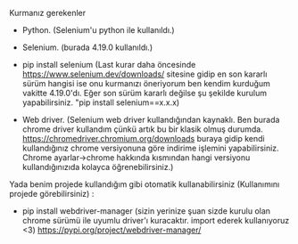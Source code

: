 Kurmanız gerekenler
- Python. (Selenium'u python ile kullanıldı.)
- Selenium. (burada 4.19.0 kullanıldı.)
- pip install selenium (Last kurar daha öncesinde https://www.selenium.dev/downloads/ sitesine gidip en son kararlı sürüm hangisi ise onu kurmanızı öneriyorum ben kendim kurduğum vakitte 4.19.0'dı. Eğer son sürüm kararlı değilse şu şekilde kurulum yapabilirsiniz. "pip install selenium==x.x.x)


 
- Web driver. (Selenium web driver kullandığından kaynaklı. Ben burada chrome driver kullandım çünkü artık bu bir klasik olmuş durumda. https://chromedriver.chromium.org/downloads buraya gidip kendi kullandığınız chrome versiyonuna göre indirime işlemini yapabilirsiniz. Chrome ayarlar->chrome hakkında kısmından hangi versiyonu kullandığınızıda kolayca öğrenebilirsiniz.)

Yada benim projede kullandığım gibi otomatik kullanabilirsiniz (Kullanımını projede görebilirsiniz) :
- pip install webdriver-manager (sizin yerinize şuan sizde kurulu olan chrome sürümü ile uyumlu driver'ı kuracaktır. import ederek kullanıyoruz <3)
https://pypi.org/project/webdriver-manager/